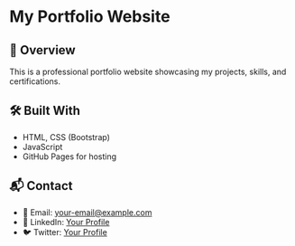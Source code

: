 # My Portfolio Website

## 🚀 Overview
This is a professional portfolio website showcasing my projects, skills, and certifications.

## 🛠️ Built With
- HTML, CSS (Bootstrap)
- JavaScript
- GitHub Pages for hosting

## 📬 Contact
- 📧 Email: your-email@example.com
- 💼 LinkedIn: [Your Profile](https://linkedin.com/in/yourprofile)
- 🐦 Twitter: [Your Profile](https://twitter.com/yourprofile)
